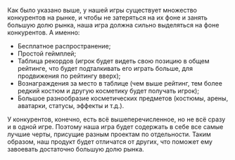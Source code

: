 Как было указано выше, у нашей игры существует множество конкурентов на рынке, 
и чтобы не затеряться на их фоне и занять большую долю рынка, наша игра должна сильно выделяться на фоне конкурентов. 
А именно:

 - Бесплатное распространение;
 - Простой геймплей;
 - Таблица рекордов (игрок будет видеть свою позицию в общем рейтинге, что будет подталкивать его играть больше, для продвижения по рейтингу вверх);
 - Вознаграждения за место в таблице (чем выше рейтинг, тем более редкий костюм и другую косметику будет получать игрок);
 - Большое разнообразие косметических предметов (костюмы, арены, аватарки, статусы, эффекты и т.д.). 
 
У конкурентов, конечно, есть всё вышеперечисленное, но не всё сразу и в одной игре. 
Поэтому наша игра будет содержать в себе все самые лучшие черты, присущие разным проектам по отдельности. 
Таким образом, наш продукт будет отличатся от других, что поможет ему завоевать достаточно большую долю рынка.
